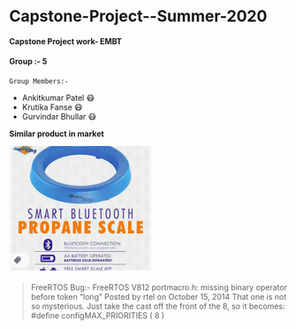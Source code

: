 # Capstone-Project--Summer-2020
#### Capstone Project work- EMBT
#### Group :- 5
    Group Members:- 
   - Ankitkumar Patel :mask:
   - Krutika Fanse    :mask:
   - Gurvindar Bhullar :mask:

**Similar product in market**


[![image](https://github.com/ankitpatel9300/Capstone-Project--Summer-2020/blob/master/Screenshot%20from%202020-06-28%2017-10-08.png)](https://www.amazon.ca/Flame-King-Smart-Propane-Scale/dp/B07NRC2W4C)


>   FreeRTOS Bug:- FreeRTOS V812 portmacro.h: missing binary operator before token “long”
Posted by rtel on October 15, 2014
That one is not so mysterious.  Just take the cast off the front of the 8, so it becomes:
#define configMAX_PRIORITIES ( 8 )
